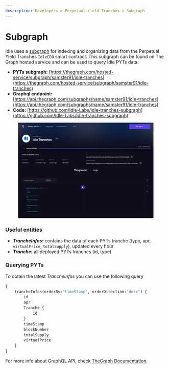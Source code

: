```yaml
---
description: Developers > Perpetual Yield Tranches > Subgraph
---
```


# Subgraph

Idle uses a [subgraph](https://thegraph.com/docs/about/introduction#what-the-graph-is) for indexing and organizing data from the Perpetual Yield Tranches `IdleCDO` smart contract. This subgraph can be found on The Graph hosted service and can be used to query Idle PYTs data:

* **PYTs subgraph:** [https://thegraph.com/hosted-service/subgraph/samster91/idle-tranches](https://thegraph.com/hosted-service/subgraph/samster91/idle-tranches)
* **Graphql endpoint:** [https://api.thegraph.com/subgraphs/name/samster91/idle-tranches](https://api.thegraph.com/subgraphs/name/samster91/idle-tranches)
* **Code:** [https://github.com/Idle-Labs/idle-tranches-subgraph](https://github.com/Idle-Labs/idle-tranches-subgraph)

<figure><img src="../../.gitbook/assets/image (36).png" alt=""><figcaption></figcaption></figure>

### Useful entities

* _**TrancheInfos**_**:** contains the data of each PYTs tranche (type, apr, `virtualPrice`, `totalSupply`), updated every hour
* _**Tranche**_**:** all deployed PYTs tranches (id, type)

### Querying PYTs

To obtain the latest _TrancheInfos_ you can use the following query

```graphql
{ 
    trancheInfos(orderBy:"timeStamp", orderDirection:"desc") { 
        id
        apr
        Tranche { 
            id 
        }
        timeStamp
        blockNumber
        totalSupply
        virtualPrice
    }
}
```

For more info about GraphQL API, check [TheGraph Documentation](https://thegraph.com/docs/en/developer/graphql-api/).
